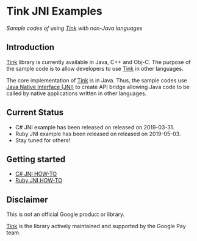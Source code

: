 # Tink JNI Examples
*Sample codes of using [Tink](https://github.com/google/tink) with non-Java languages*

## Introduction
[Tink](https://github.com/google/tink) library is currently available in Java, C++ and Obj-C. The purpose of the sample code is to allow developers to use [Tink](https://github.com/google/tink) in other languages. 

The core implementation of [Tink](https://github.com/google/tink) is in Java. Thus, the sample codes use [Java Native Interface (JNI)](https://docs.oracle.com/javase/8/docs/technotes/guides/jni/) to create API bridge allowing Java code to be called by native applications written in other languages.

## Current Status
* C# JNI example has been released on released on 2019-03-31.
* Ruby JNI example has been released on released on 2019-05-03.
* Stay tuned for others!

## Getting started
* [C# JNI HOW-TO](docs/CS-HOWTO.md)
* [Ruby JNI HOW-TO](docs/RB-HOWTO.md)

## Disclaimer
This is not an official Google product or library.

[Tink](https://github.com/google/tink) is the library actively maintained and supported by the Google Pay team.
